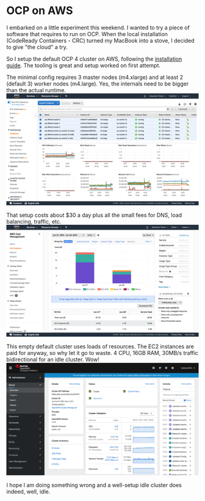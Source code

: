 # OCP on AWS

I embarked on a little experiment this weekend. I wanted to try a piece of software that requires to run on OCP.
When the local installation (CodeReady Containers - CRC) turned my MacBook into a stove, I decided to give "the cloud" a try. 

So I setup the default OCP 4 cluster on AWS, following the [installation guide](https://docs.openshift.com/container-platform/4.4/installing/installing_aws/installing-aws-default.html).
The tooling is great and setup worked on first attempt.

The minimal config requires 3 master nodes (m4.xlarge) and at least 2 (default 3) worker nodes (m4.large). Yes, the internals need to be bigger than the actual runtime.
![ec2](res/ocp-aws/ec2.png)

That setup costs about $30 a day plus all the small fees for DNS, load balancing, traffic, etc.
![cost](res/ocp-aws/cost.png)

This empty default cluster uses loads of resources. The EC2 instances are paid for anyway, so why let it go to waste. 
4 CPU, 16GB RAM, 30MB/s traffic bidirectional for an idle cluster. Wow!
![ocp](res/ocp-aws/ocp.png)

I hope I am doing something wrong and a well-setup idle cluster does indeed, well, idle.
